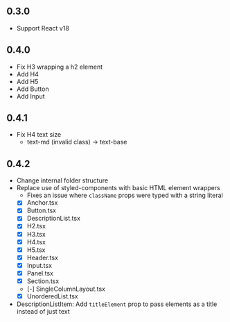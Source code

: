 ## 0.3.0

- Support React v18

## 0.4.0

- Fix H3 wrapping a h2 element
- Add H4
- Add H5
- Add Button
- Add Input

## 0.4.1

- Fix H4 text size
  - text-md (invalid class) -> text-base

## 0.4.2

- Change internal folder structure
- Replace use of styled-components with basic HTML element wrappers
  - Fixes an issue where `className` props were typed with a string literal
  - [x] Anchor.tsx
  - [x] Button.tsx
  - [x] DescriptionList.tsx
  - [x] H2.tsx
  - [x] H3.tsx
  - [x] H4.tsx
  - [x] H5.tsx
  - [x] Header.tsx
  - [x] Input.tsx
  - [x] Panel.tsx
  - [x] Section.tsx
  - [-] SingleColumnLayout.tsx
  - [x] UnorderedList.tsx
- DescriptionListItem: Add `titleElement` prop to pass elements as a title instead of just text